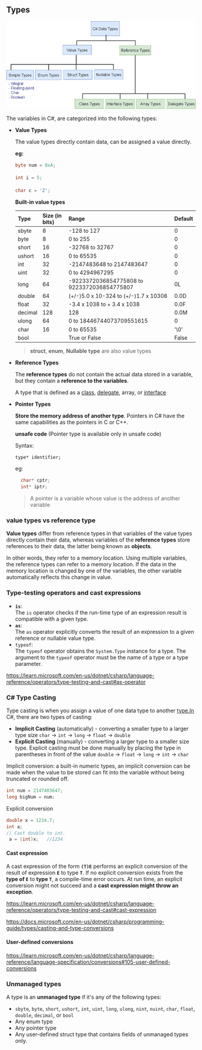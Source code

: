 ## Types
![](./datatypes.png)

The variables in C#, are categorized into the following types: 

- **Value Types**
    
    The value types directly contain data, can be assigned a value directly.
  
    **eg:** 
    ```csharp
    byte num = 0xA;
    
    int i = 5;
    
    char c = 'Z';
    ```
    **Built-in value types**
    
    | Type | Size (in bits) | Range | Default |
    | --- | --- | --- | --- |
    | sbyte | 8 | -128 to 127 | 0 |
    | byte | 8 | 0 to 255 | 0 |
    | short | 16 | -32768 to 32767 | 0 |
    | ushort | 16 | 0 to 65535 | 0 |
    | int | 32 | -2147483648 to 2147483647 | 0 |
    | uint | 32 | 0 to 4294967295 | 0 |
    | long | 64 | -9223372036854775808 to 9223372036854775807 | 0L |
    | double | 64 | (+/-)5.0 x 10-324 to (+/-)1.7 x 10308 | 0.0D |
    | float | 32 | -3.4 x 1038 to + 3.4 x 1038 | 0.0F |
    | decimal | 128 | 128 | 0.0M |
    | ulong | 64 | 0 to 18446744073709551615 | 0 |
    | char | 16 | 0 to 65535 | '\0’ |
    | bool |  | True or False | False |
    
    
    > **struct**, **enum**, **Nullable type** are also value types
   
- **Reference Types**

    The **reference types** do not contain the actual data stored in a variable, but they contain a **reference to the variables**. 
    
    A type that is defined as a [class](https://docs.microsoft.com/en-us/dotnet/csharp/language-reference/keywords/class), [delegate](https://docs.microsoft.com/en-us/dotnet/csharp/language-reference/keywords/delegate), array, or [interface](https://docs.microsoft.com/en-us/dotnet/csharp/language-reference/keywords/interface) 

- **Pointer Types**
    
  **Store the memory address of another type**. Pointers in C# have the same capabilities as the pointers in C or C++.
  
  **unsafe code** (Pointer type is available only in unsafe code)
  
  Syntax:
  ```
  type* identifier;
  ```
  eg:
  ```csharp
    char* cptr;
    int* iptr;
   ```
  > A pointer is a variable whose value is the address of another variable

### value types vs reference type
**Value types** differ from reference types in that variables of the value types directly contain their data, whereas variables of the **reference types** store references to their data, the latter being known as **objects**. 

In other words, they refer to a memory location. Using multiple variables, the reference types can refer to a memory location. If the data in the memory location is changed by one of the variables, the other variable automatically reflects this change in value.


### Type-testing operators and cast expressions

- **`is`**: \
  The `is` operator checks if the run-time type of an expression result is compatible with a given type.
- **`as`**: \
  The `as` operator explicitly converts the result of an expression to a given reference or nullable value type.
- `typeof`: \
  The `typeof` operator obtains the `System.Type` instance for a type. The argument to the `typeof` operator must be the name of a type or a type parameter.



https://learn.microsoft.com/en-us/dotnet/csharp/language-reference/operators/type-testing-and-cast#as-operator

### **C# Type Casting**

Type casting is when you assign a value of one data type to another [type.In](http://type.in/) C#, there are two types of casting:

- **Implicit Casting** (automatically) - converting a smaller type to a larger type size `char` → `int` → `long` → `float` → `double`
- **Explicit Casting** (manually) - converting a larger type to a smaller size type. Explicit casting must be done manually by placing the type in parentheses in front of the value `double` → `float` → `long` → `int` → `char`

Implicit conversion: a built-in numeric types, an implicit conversion can be made when the value to be stored can fit into the variable without being truncated or rounded off. 
```cs
int num = 2147483647;
long bigNum = num;
```

Explicit conversion
```cs
double x = 1234.7;
int a;
// Cast double to int.
 a = (int)x;   //1234
```
#### Cast expression
A cast expression of the form **`(T)E`** performs an explicit conversion of the result of expression **`E`** to type **`T`**. If no explicit conversion exists from the **type of `E`** to **type `T`**, a compile-time error occurs. 
At run time, an explicit conversion might not succeed and a **cast expression might throw an exception**.

https://learn.microsoft.com/en-us/dotnet/csharp/language-reference/operators/type-testing-and-cast#cast-expression

https://docs.microsoft.com/en-us/dotnet/csharp/programming-guide/types/casting-and-type-conversions

#### User-defined conversions
https://learn.microsoft.com/en-us/dotnet/csharp/language-reference/language-specification/conversions#105-user-defined-conversions

### Unmanaged types
A type is an **unmanaged type** if it's any of the following types:

-   `sbyte`, `byte`, `short`, `ushort`, `int`, `uint`, `long`, `ulong`, `nint`, `nuint`, `char`, `float`, `double`, `decimal`, or `bool`
-   Any enum type
-   Any pointer type
-   Any user-defined struct type that contains fields of unmanaged types only.

